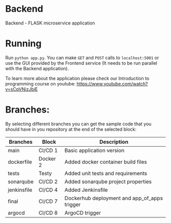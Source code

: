 # Backend
Backend - FLASK microservice application

# Running
Run `python app.py`. You can make `GET` and `POST` calls to `localhost:5001` or use the GUI provided by the Frontend service (It needs to be run parallel with the Backend application).

To learn more about the application please check our Introduction to programming course on youtube:
https://www.youtube.com/watch?v=sCpVNizJbiE

# Branches:
By selecting different branches you can get the sample code that you should have in you repository at the end of the selected block:

|Branches  | Block  | Description  | 
|---|---|---|
| main | CI/CD 1 | Basic application version |
| dockerfile | Docker 2 | Added docker container build files |
| tests | Testy | Added unit tests and requirements |
| sonarqube | CI/CD 2 | Added sonarqube project properties|
| jenkinsfile | CI/CD 4 | Added Jenkinsfile |
| final | CI/CD 7 | Dockerhub deployment and app_of_apps trigger|
| argocd | CI/CD 8 | ArgoCD trigger |
